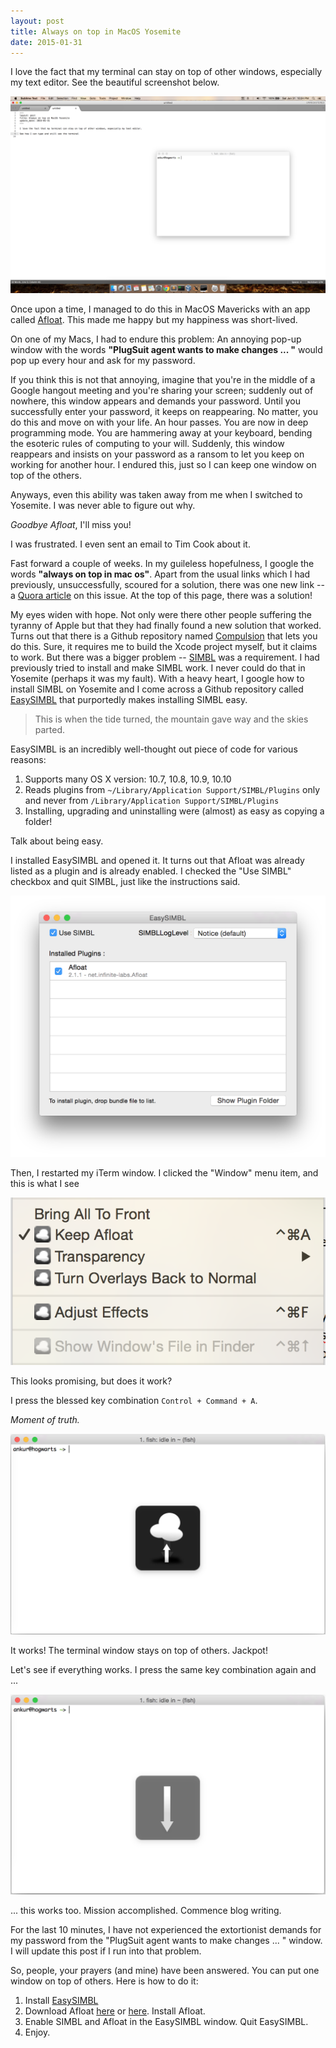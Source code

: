 ```yaml
---
layout: post
title: Always on top in MacOS Yosemite
date: 2015-01-31
---
```


I love the fact that my terminal can stay on top of other windows, especially my text editor. See the beautiful screenshot below. 

![Terminal on top of text editor](/assets/terminal-on-top-of-text-editor.png)

Once upon a time, I managed to do this in MacOS Mavericks with an app called [Afloat](http://afloat.en.softonic.com/mac). This made me happy but my happiness was short-lived. 

On one of my Macs, I had to endure this problem: An annoying pop-up window with the words **"PlugSuit agent wants to make changes ... "** would pop up every hour and ask for my password. 

If you think this is not that annoying, imagine that you're in the middle of a Google hangout meeting and you're sharing your screen; suddenly out of nowhere, this window appears and demands your password. Until you successfully enter your password, it keeps on reappearing. No matter, you do this and move on with your life. An hour passes. You are now in deep programming mode. You are hammering away at your keyboard, bending the esoteric rules of computing to your will. Suddenly, this window reappears and insists on your password as a ransom to let you keep on working for another hour. I endured this, just so I can keep one window on top of the others.

Anyways, even this ability was taken away from me when I switched to Yosemite. 
I was never able to figure out why. 

_Goodbye Afloat_, I'll miss you!

I was frustrated. I even sent an email to Tim Cook about it. 

Fast forward a couple of weeks. In my guileless hopefulness, I google the words **"always on top in mac os"**. Apart from the usual links which I had previously, unsuccessfully, scoured for a solution, there was one new link -- a [Quora article](http://www.quora.com/Why-does-OS-X-not-have-always-on-top) on this issue. At the top of this page, there was a solution! 

My eyes widen with hope. Not only were there other people suffering the tyranny of Apple but that they had finally found a new solution that worked. Turns out that there is a Github repository named [Compulsion](https://github.com/alminde/Compulsion) that lets you do this. Sure, it requires me to build the Xcode project myself, but it claims to work. But there was a bigger problem -- [SIMBL](http://www.culater.net/software/SIMBL/SIMBL.php) was a requirement. I had previously tried to install and make SIMBL work. I never could do that in Yosemite (perhaps it was my fault). With a heavy heart, I google how to install SIMBL on Yosemite and I come across a Github repository called [EasySIMBL](https://github.com/norio-nomura/EasySIMBL) that purportedly makes installing SIMBL easy. 

<blockquote>
  <p>
    This is when the tide turned, the mountain gave way and the skies parted.
  </p>
</blockquote>

EasySIMBL is an incredibly well-thought out piece of code for various reasons:

1. Supports many OS X version: 10.7, 10.8, 10.9, 10.10
2. Reads plugins from `~/Library/Application Support/SIMBL/Plugins` only and never from `/Library/Application Support/SIMBL/Plugins`
4. Installing, upgrading and uninstalling were (almost) as easy as copying a folder! 

Talk about being easy.

I installed EasySIMBL and opened it. It turns out that Afloat was already listed as a plugin and is already enabled. I checked the "Use SIMBL" checkbox and quit SIMBL, just like the instructions said. 

![EasySIMBL window](/assets/easysimbl-window.png)

Then, I restarted my iTerm window. I clicked the "Window" menu item, and this is what I see

![Afloat Window Menu](/assets/afloat-window-menu.png)

This looks promising, but does it work?

I press the blessed key combination `Control + Command + A`. 

_Moment of truth._ 

![Afloat in action: Up](/assets/afloat-in-action-up.png)

It works! The terminal window stays on top of others. Jackpot! 

Let's see if everything works. I press the same key combination again and ...

![Afloat in action: Down](/assets/afloat-in-action-down.png)

... this works too. Mission accomplished. Commence blog writing. 

For the last 10 minutes, I have not experienced the extortionist demands for my password from the "PlugSuit agent wants to make changes ... " window. I will update this post if I run into that problem. 

So, people, your prayers (and mine) have been answered. You can put one window on top of others. Here is how to do it:

1. Install [EasySIMBL](https://github.com/norio-nomura/EasySIMBL)
2. Download Afloat [here](http://afloat.en.softonic.com/mac) or [here](http://www.macupdate.com/app/mac/22237/afloat). Install Afloat.
3. Enable SIMBL and Afloat in the EasySIMBL window. Quit EasySIMBL.
4. Enjoy.

